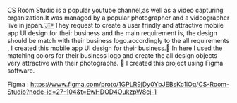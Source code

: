 CS Room Studio is a popular youtube channel,as well as a video capturing organization.It was managed by a popular  photographer and a videographer live in japan.🇯🇵They request to create a user frindly and attractive mobile app UI design for their business and the main requirement is, the design should be match with their business logo.accordingly to the all requirements , I created this mobile app UI design for their business.🚀
In here I used the matching colors for their business logo and create the all design objects very attractive with their photographs. 📸 
I created this project using Figma software.

Figma : https://www.figma.com/proto/1GPLR9jDy0YbJEBsKc1lOq/CS-Room-Studio?node-id=27-104&t=EwHDOD4OukzpW8cj-1 
